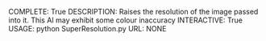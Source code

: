 COMPLETE: True
DESCRIPTION: Raises the resolution of the image passed into it. This AI may exhibit some colour inaccuracy
INTERACTIVE: True
USAGE: python SuperResolution.py
URL: NONE
